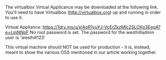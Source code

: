 The virtualbox Virtual Applicance may be downloaded at the following link. You'll need to have Virtualbox (http://virtualbox.org) up and running in order to use it.

Virtual Appliance: https://1drv.ms/u/s!AoR1yuYJ-VcErZkzMlc2SLOXo3EegA?e=LmNNpF
No root password is set. The password for the westhilladmin user is 'westhill123'

This virtual machine should NOT be used for production - it is, instead, meant to show the various OSS mentioned in our article working together.
